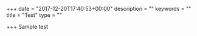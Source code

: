+++
date = "2017-12-20T17:40:53+00:00"
description = ""
keywords = ""
title = "Test"
type = ""

+++
Sample test